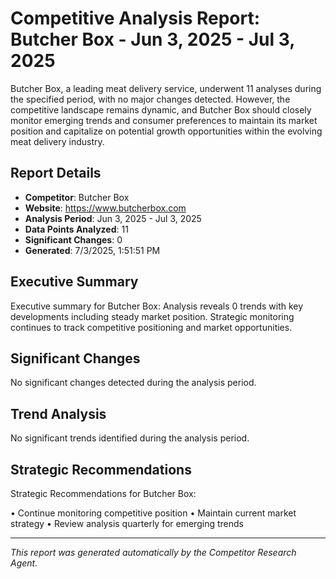 # Competitive Analysis Report: Butcher Box - Jun 3, 2025 - Jul 3, 2025

Butcher Box, a leading meat delivery service, underwent 11 analyses during the specified period, with no major changes detected. However, the competitive landscape remains dynamic, and Butcher Box should closely monitor emerging trends and consumer preferences to maintain its market position and capitalize on potential growth opportunities within the evolving meat delivery industry.

## Report Details

- **Competitor**: Butcher Box
- **Website**: https://www.butcherbox.com
- **Analysis Period**: Jun 3, 2025 - Jul 3, 2025
- **Data Points Analyzed**: 11
- **Significant Changes**: 0
- **Generated**: 7/3/2025, 1:51:51 PM

## Executive Summary

Executive summary for Butcher Box: Analysis reveals 0 trends with key developments including steady market position. Strategic monitoring continues to track competitive positioning and market opportunities.

## Significant Changes

No significant changes detected during the analysis period.

## Trend Analysis

No significant trends identified during the analysis period.

## Strategic Recommendations

Strategic Recommendations for Butcher Box:

• Continue monitoring competitive position
• Maintain current market strategy
• Review analysis quarterly for emerging trends

---

*This report was generated automatically by the Competitor Research Agent.*
